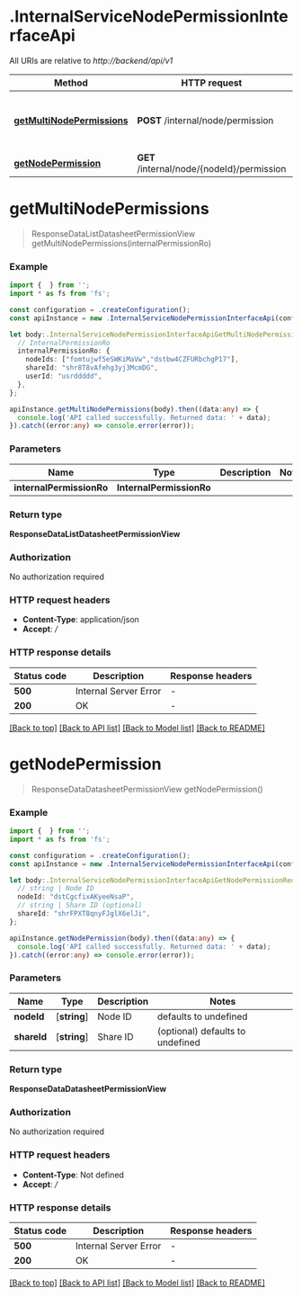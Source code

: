 # .InternalServiceNodePermissionInterfaceApi

All URIs are relative to *http://backend/api/v1*

Method | HTTP request | Description
------------- | ------------- | -------------
[**getMultiNodePermissions**](InternalServiceNodePermissionInterfaceApi.md#getMultiNodePermissions) | **POST** /internal/node/permission | Get permission set for multiple nodes
[**getNodePermission**](InternalServiceNodePermissionInterfaceApi.md#getNodePermission) | **GET** /internal/node/{nodeId}/permission | Get Node permission


# **getMultiNodePermissions**
> ResponseDataListDatasheetPermissionView getMultiNodePermissions(internalPermissionRo)


### Example


```typescript
import {  } from '';
import * as fs from 'fs';

const configuration = .createConfiguration();
const apiInstance = new .InternalServiceNodePermissionInterfaceApi(configuration);

let body:.InternalServiceNodePermissionInterfaceApiGetMultiNodePermissionsRequest = {
  // InternalPermissionRo
  internalPermissionRo: {
    nodeIds: ["fomtujwf5eSWKiMaVw","dstbw4CZFURbchgP17"],
    shareId: "shr8T8vAfehg3yj3McmDG",
    userId: "usrddddd",
  },
};

apiInstance.getMultiNodePermissions(body).then((data:any) => {
  console.log('API called successfully. Returned data: ' + data);
}).catch((error:any) => console.error(error));
```


### Parameters

Name | Type | Description  | Notes
------------- | ------------- | ------------- | -------------
 **internalPermissionRo** | **InternalPermissionRo**|  |


### Return type

**ResponseDataListDatasheetPermissionView**

### Authorization

No authorization required

### HTTP request headers

 - **Content-Type**: application/json
 - **Accept**: */*


### HTTP response details
| Status code | Description | Response headers |
|-------------|-------------|------------------|
**500** | Internal Server Error |  -  |
**200** | OK |  -  |

[[Back to top]](#) [[Back to API list]](README.md#documentation-for-api-endpoints) [[Back to Model list]](README.md#documentation-for-models) [[Back to README]](README.md)

# **getNodePermission**
> ResponseDataDatasheetPermissionView getNodePermission()


### Example


```typescript
import {  } from '';
import * as fs from 'fs';

const configuration = .createConfiguration();
const apiInstance = new .InternalServiceNodePermissionInterfaceApi(configuration);

let body:.InternalServiceNodePermissionInterfaceApiGetNodePermissionRequest = {
  // string | Node ID
  nodeId: "dstCgcfixAKyeeNsaP",
  // string | Share ID (optional)
  shareId: "shrFPXT8qnyFJglX6elJi",
};

apiInstance.getNodePermission(body).then((data:any) => {
  console.log('API called successfully. Returned data: ' + data);
}).catch((error:any) => console.error(error));
```


### Parameters

Name | Type | Description  | Notes
------------- | ------------- | ------------- | -------------
 **nodeId** | [**string**] | Node ID | defaults to undefined
 **shareId** | [**string**] | Share ID | (optional) defaults to undefined


### Return type

**ResponseDataDatasheetPermissionView**

### Authorization

No authorization required

### HTTP request headers

 - **Content-Type**: Not defined
 - **Accept**: */*


### HTTP response details
| Status code | Description | Response headers |
|-------------|-------------|------------------|
**500** | Internal Server Error |  -  |
**200** | OK |  -  |

[[Back to top]](#) [[Back to API list]](README.md#documentation-for-api-endpoints) [[Back to Model list]](README.md#documentation-for-models) [[Back to README]](README.md)



